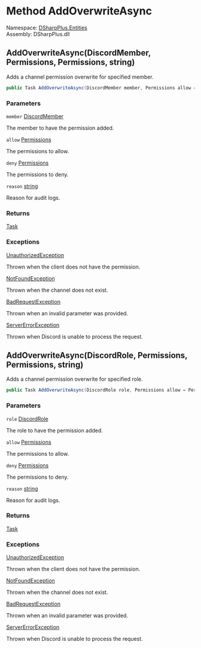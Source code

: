 # Method AddOverwriteAsync

Namespace: [DSharpPlus.Entities](DSharpPlus.Entities.md)  
Assembly: DSharpPlus.dll

## <a id="DSharpPlus_Entities_DiscordChannel_AddOverwriteAsync_DSharpPlus_Entities_DiscordMember_DSharpPlus_Permissions_DSharpPlus_Permissions_System_String_"></a>AddOverwriteAsync\(DiscordMember, Permissions, Permissions, string\)

Adds a channel permission overwrite for specified member.

```csharp
public Task AddOverwriteAsync(DiscordMember member, Permissions allow = Permissions.None, Permissions deny = Permissions.None, string reason = null)
```

### Parameters

`member` [DiscordMember](DSharpPlus.Entities.DiscordMember.md)

The member to have the permission added.

`allow` [Permissions](DSharpPlus.Permissions.md)

The permissions to allow.

`deny` [Permissions](DSharpPlus.Permissions.md)

The permissions to deny.

`reason` [string](https://learn.microsoft.com/dotnet/api/system.string)

Reason for audit logs.

### Returns

[Task](https://learn.microsoft.com/dotnet/api/system.threading.tasks.task)

### Exceptions

[UnauthorizedException](DSharpPlus.Exceptions.UnauthorizedException.md)

Thrown when the client does not have the <xref href="DSharpPlus.Permissions.ManageRoles" data-throw-if-not-resolved="false"></xref> permission.

[NotFoundException](DSharpPlus.Exceptions.NotFoundException.md)

Thrown when the channel does not exist.

[BadRequestException](DSharpPlus.Exceptions.BadRequestException.md)

Thrown when an invalid parameter was provided.

[ServerErrorException](DSharpPlus.Exceptions.ServerErrorException.md)

Thrown when Discord is unable to process the request.

## <a id="DSharpPlus_Entities_DiscordChannel_AddOverwriteAsync_DSharpPlus_Entities_DiscordRole_DSharpPlus_Permissions_DSharpPlus_Permissions_System_String_"></a>AddOverwriteAsync\(DiscordRole, Permissions, Permissions, string\)

Adds a channel permission overwrite for specified role.

```csharp
public Task AddOverwriteAsync(DiscordRole role, Permissions allow = Permissions.None, Permissions deny = Permissions.None, string reason = null)
```

### Parameters

`role` [DiscordRole](DSharpPlus.Entities.DiscordRole.md)

The role to have the permission added.

`allow` [Permissions](DSharpPlus.Permissions.md)

The permissions to allow.

`deny` [Permissions](DSharpPlus.Permissions.md)

The permissions to deny.

`reason` [string](https://learn.microsoft.com/dotnet/api/system.string)

Reason for audit logs.

### Returns

[Task](https://learn.microsoft.com/dotnet/api/system.threading.tasks.task)

### Exceptions

[UnauthorizedException](DSharpPlus.Exceptions.UnauthorizedException.md)

Thrown when the client does not have the <xref href="DSharpPlus.Permissions.ManageRoles" data-throw-if-not-resolved="false"></xref> permission.

[NotFoundException](DSharpPlus.Exceptions.NotFoundException.md)

Thrown when the channel does not exist.

[BadRequestException](DSharpPlus.Exceptions.BadRequestException.md)

Thrown when an invalid parameter was provided.

[ServerErrorException](DSharpPlus.Exceptions.ServerErrorException.md)

Thrown when Discord is unable to process the request.

